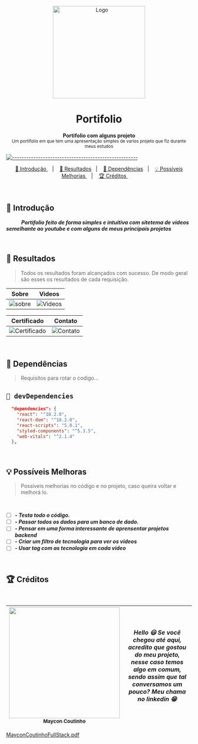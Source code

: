 <p align="center">
  <img src="https://user-images.githubusercontent.com/60453269/220231805-fed29d92-682d-4a1d-9c0d-a6081793cef7.png" alt="Logo" width="250" height="250" />
</p>

<h1 align="center"> Portifolio </h1>

<p align="center">
  <b> Portifolio com alguns projeto </b></br>
  <sub> Um portifolio em que tem uma apresentação simples de varios projeto que fiz durante meus estudos
  <sub>
</p>


[![-----------------------------------------------------](https://raw.githubusercontent.com/andreasbm/readme/master/assets/lines/colored.png)](#table-of-contents)

<p align="center">
  <a href="#Introdução"> 🧩 Introdução </a>&nbsp;&nbsp;&nbsp;|&nbsp;&nbsp;&nbsp;
  <a href="#Resultados"> 🚀 Resultados</a>&nbsp;&nbsp;&nbsp;|&nbsp;&nbsp;&nbsp;
  <a href="#Dependências"> 🧪 Dependências</a>&nbsp;&nbsp;&nbsp;|&nbsp;&nbsp;&nbsp;
  <a href="#Ideias">💡 Possíveis Melhorias </a>&nbsp;&nbsp;&nbsp;|&nbsp;&nbsp;&nbsp;
  <a href="#Creditos"> 🏆 Créditos </a>&nbsp;&nbsp;&nbsp;&nbsp;&nbsp;&nbsp;
</p>

<br/>

<a id="Introdução"></a>
## 🧩 Introdução 

  ***⠀⠀⠀⠀Portifolio feito de forma simples e intuitiva com sitetema de videos semelhante ao youtube e com alguns de meus principais projetos***

<br/>

<a id="Resultados"></a>
## 🚀 Resultados 
  > Todos os resultados foram alcançados com sucesso. De modo geral são esses os resultados de cada requisição. 
    
  Sobre | Videos |
|---|---|
![sobre](https://user-images.githubusercontent.com/60453269/220653855-61630888-16ce-407c-8e1a-8b3f0ee711cf.png) | ![Videos](https://user-images.githubusercontent.com/60453269/220653993-909f8660-c2ea-45b6-87bf-b06dfa6a6313.png)|

Certificado | Contato |
|---|---|
![Certificado](https://user-images.githubusercontent.com/60453269/220654198-c913e6c6-f2e1-4c3e-9de3-be45b46020e1.png)| ![Contato](https://user-images.githubusercontent.com/60453269/220654364-4fb7906e-60d6-4d56-9f55-60668add9cbf.png)

<br/> 


<a id="Dependências"></a>
## 🧪 Dependências
> Requisitos para rotar o codigo...
  

## `📖 devDependencies` 

```JSON
  "dependencies": {
    "react": "^18.2.0",
    "react-dom": "^18.2.0",
    "react-scripts": "5.0.1",
    "styled-components": "^5.3.5",
    "web-vitals": "^2.1.4"
  },

```

<br /> 

<a id="Ideias"></a>
## 💡 Possíveis Melhoras
> Possíveis melhorias no código e no projeto, caso queira voltar e melhorá lo.

<br /> 

- [ ] ***- Testa todo o código.*** 
- [ ] ***- Passar todos os dados para um banco de dado.***
- [ ] ***- Pensar em uma forma interessante de aprensentar projetos backend*** 
- [ ] ***- Criar um filtro de tecnologia para ver os videos***
- [ ] ***- Usar tag com as tecnologia em cada video*** 

<br /> 

<a id="Creditos"></a>
## 🏆 Créditos

<br /> 

<div > 

| [<img src="https://user-images.githubusercontent.com/60453269/217899761-dc2d4e4b-3336-419d-9076-79304290aa0a.png" width=300><br><sub> Maycon Coutinho </sub>](https://www.linkedin.com/in/maycon-coutinho/) | ***Hello 😃 Se você chegou até aqui, acredito que gostou do meu projeto, nesse caso temos algo em comum, sendo assim que tal conversamos um pouco? Meu chama no linkedin 😁*** | 
|---|---|


[MayconCoutinhoFullStack.pdf](https://github.com/MayconCoutinho/Portifolio_Maycon/files/10785844/MayconCoutinhoFullStack.pdf)



</div> 

